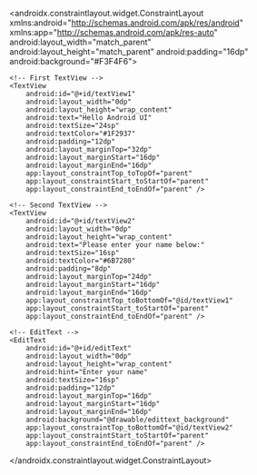<?xml version="1.0" encoding="utf-8"?>
<androidx.constraintlayout.widget.ConstraintLayout
    xmlns:android="http://schemas.android.com/apk/res/android"
    xmlns:app="http://schemas.android.com/apk/res-auto"
    android:layout_width="match_parent"
    android:layout_height="match_parent"
    android:padding="16dp"
    android:background="#F3F4F6">

    <!-- First TextView -->
    <TextView
        android:id="@+id/textView1"
        android:layout_width="0dp"
        android:layout_height="wrap_content"
        android:text="Hello Android UI"
        android:textSize="24sp"
        android:textColor="#1F2937"
        android:padding="12dp"
        android:layout_marginTop="32dp"
        android:layout_marginStart="16dp"
        android:layout_marginEnd="16dp"
        app:layout_constraintTop_toTopOf="parent"
        app:layout_constraintStart_toStartOf="parent"
        app:layout_constraintEnd_toEndOf="parent" />

    <!-- Second TextView -->
    <TextView
        android:id="@+id/textView2"
        android:layout_width="0dp"
        android:layout_height="wrap_content"
        android:text="Please enter your name below:"
        android:textSize="16sp"
        android:textColor="#6B7280"
        android:padding="8dp"
        android:layout_marginTop="24dp"
        android:layout_marginStart="16dp"
        android:layout_marginEnd="16dp"
        app:layout_constraintTop_toBottomOf="@id/textView1"
        app:layout_constraintStart_toStartOf="parent"
        app:layout_constraintEnd_toEndOf="parent" />

    <!-- EditText -->
    <EditText
        android:id="@+id/editText"
        android:layout_width="0dp"
        android:layout_height="wrap_content"
        android:hint="Enter your name"
        android:textSize="16sp"
        android:padding="12dp"
        android:layout_marginTop="16dp"
        android:layout_marginStart="16dp"
        android:layout_marginEnd="16dp"
        android:background="@drawable/edittext_background"
        app:layout_constraintTop_toBottomOf="@id/textView2"
        app:layout_constraintStart_toStartOf="parent"
        app:layout_constraintEnd_toEndOf="parent" />

</androidx.constraintlayout.widget.ConstraintLayout>
